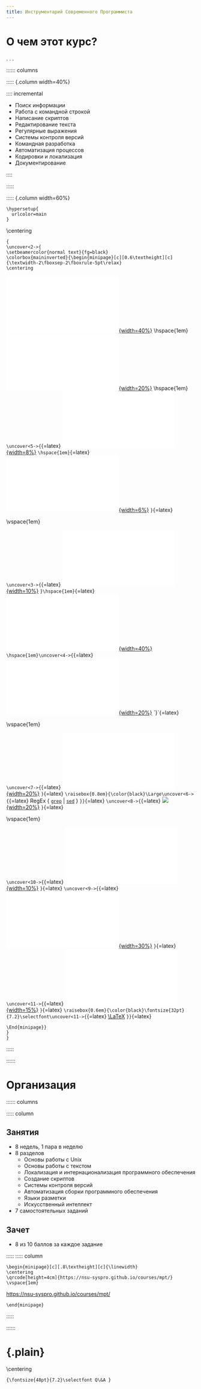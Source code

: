 ```yaml
---
title: Инструментарий Современного Программиста
---
```


# О чем этот курс?

. . .

:::::: columns

::::: {.column width=40%}

:::: incremental

- Поиск информации
- Работа с командной строкой
- Написание скриптов
- Редактирование текста
- Регулярные выражения
- Системы контроля версий
- Командная разработка
- Автоматизация процессов
- Кодировки и локализация
- Документирование

::::

:::::

::::: {.column width=60%}

```{=latex}
\hypersetup{
  urlcolor=main
}
```

\centering

```{=latex}
{
\uncover<2->{
\setbeamercolor{normal text}{fg=black}
\colorbox{maininverted}{\begin{minipage}[c][0.6\textheight][c]
{\textwidth-2\fboxsep-2\fboxrule-5pt\relax}
\centering
```
[![](images/intro/Stack_Overflow_logo.pdf){width=40%}](https://stackoverflow.com)
\hspace{1em}
[![](images/intro/Google_2015_logo.pdf){width=20%}](https://google.com)
\hspace{1em}
`\uncover<5->{`{=latex}
[![](images/intro/Vim_logo.pdf){width=8%}](https://www.vim.org)
`\hspace{1em}`{=latex}
[![](images/intro/Neovim_logo.pdf){width=6%}](https://neovim.io)
`}`{=latex}

\vspace{1em}

`\uncover<3->{`{=latex}
[![](images/intro/Tux.pdf){width=10%}](https://en.wikipedia.org/wiki/Linux)
`}\hspace{1em}`{=latex}
[![](images/intro/Stack_Exchange_logo.pdf){width=40%}](https://stackexchange.com)
`\hspace{1em}\uncover<4->{`{=latex}
[![](images/intro/bash_logo.pdf){width=20%}](https://en.wikipedia.org/wiki/Bash_(Unix_shell))
`}`{=latex}

\vspace{1em}

`\uncover<7->{`{=latex}
[![](images/intro/Git_logo.pdf){width=20%}](https://book.git-scm.com)
`}`{=latex}
`\raisebox{0.8em}{\color{black}\Large\uncover<6->{`{=latex}
RegEx {
[`grep`](https://www.gnu.org/software/grep/manual/grep.html) | 
[`sed`](https://www.gnu.org/software/sed/manual/sed.html) }
`}}`{=latex}
`\uncover<8->{`{=latex}
[![](images/intro/GitHub_logo.png){width=20%}](https://github.com)
`}`{=latex}

\vspace{1em}

`\uncover<10->{`{=latex}
[![](images/intro/Unicode_logo.pdf){width=10%}](https://home.unicode.org)
`}`{=latex}
`\uncover<9->{`{=latex}
[![](images/intro/Docker_logo.pdf){width=30%}](https://docker.com)
`}`{=latex}
`\uncover<11->{`{=latex}
[![](images/intro/Markdown_logo.pdf){width=15%}](https://commonmark.org)
`}`{=latex}
`\raisebox{0.6em}{\color{black}\fontsize{32pt}{7.2}\selectfont\uncover<11->{`{=latex}
[\LaTeX](https://www.latex-project.org)
`}}`{=latex}
```{=latex}
\End{minipage}}
}
}
```


:::::

::::::

# Организация

:::::: columns

::::: column

## Занятия

- 8 недель, 1 пара в неделю
- 8 разделов
  - Основы работы с Unix
  - Основы работы с текстом
  - Локализация и интернационализация программного обеспечения
  - Создание скриптов
  - Системы контроля версий
  - Автоматизация сборки программного обеспечения
  - Языки разметки
  - Искусственный интеллект
- 7 самостоятельных заданий

## Зачет

- 8 из 10 баллов за каждое задание

:::::
::::: column

```{=latex}
\begin{minipage}[c][.8\textheight][c]{\linewidth}
\centering
\qrcode[height=4cm]{https://nsu-syspro.github.io/courses/mpt/}
\vspace{1em}
```
<https://nsu-syspro.github.io/courses/mpt/>
```{=latex}
\end{minipage}
```

:::::

::::::

# {.plain}

\centering
```{=latex}
{\fontsize{48pt}{7.2}\selectfont Q\&A }
```

